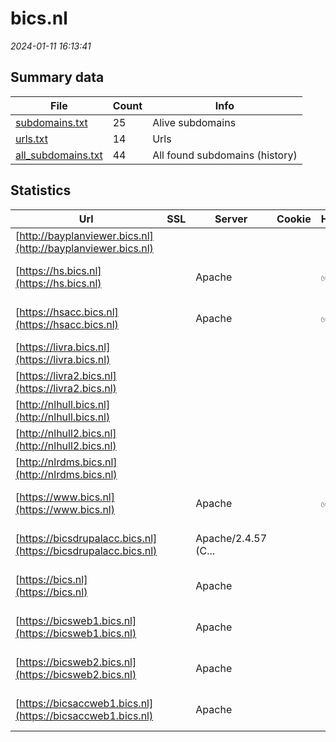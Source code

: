 # bics.nl
*2024-01-11 16:13:41*
## Summary data
| File       | Count | Info |
|------------|-------|------|
|[subdomains.txt](/data/bics.nl/subdomains.txt)|25|Alive subdomains|
|[urls.txt](/data/bics.nl/urls.txt)|14|Urls|
|[all_subdomains.txt](/data/bics.nl/all_subdomains.txt)|44|All found subdomains (history)|
## Statistics
| Url | SSL | Server | Cookie | HSTS | CSP | XFO | XXP | RP | Tech |Title |
|------------|-------|------|------|------|------|------|------|------|------|------|
|[http://bayplanviewer.bics.nl](http://bayplanviewer.bics.nl)| || | | | | |:white_check_mark: |||
|[https://hs.bics.nl](https://hs.bics.nl)| |Apache| |:white_check_mark: | |:white_check_mark: |:white_check_mark: |:white_check_mark: |Apache HTTP Serv...|302 Found|
|[https://hsacc.bics.nl](https://hsacc.bics.nl)| |Apache| |:white_check_mark: | |:white_check_mark: |:white_check_mark: |:white_check_mark: |Apache HTTP Serv...|302 Found|
|[https://livra.bics.nl](https://livra.bics.nl)| || | | | | |:white_check_mark: |||
|[https://livra2.bics.nl](https://livra2.bics.nl)| || | | | | |:white_check_mark: |HSTS||
|[http://nlhull.bics.nl](http://nlhull.bics.nl)| || | | | | |:white_check_mark: |||
|[http://nlhull2.bics.nl](http://nlhull2.bics.nl)| || | | | | |:white_check_mark: |||
|[http://nlrdms.bics.nl](http://nlrdms.bics.nl)| || | | | | |:white_check_mark: |||
|[https://www.bics.nl](https://www.bics.nl)| |Apache| |:white_check_mark: | |:white_check_mark: |:white_check_mark: |:white_check_mark: |Apache HTTP Serv...|Welkom op de BIC...|
|[https://bicsdrupalacc.bics.nl](https://bicsdrupalacc.bics.nl)| |Apache/2.4.57 (C...| | | | | |:white_check_mark: |Apache HTTP Serv...|Home | BICS-webs...|
|[https://bics.nl](https://bics.nl)| |Apache| | | | | |:white_check_mark: |Apache HTTP Serv...|HTTP Server Test...|
|[https://bicsweb1.bics.nl](https://bicsweb1.bics.nl)| |Apache| | | | | |:white_check_mark: |Apache HTTP Serv...|302 Found|
|[https://bicsweb2.bics.nl](https://bicsweb2.bics.nl)| |Apache| | | | | |:white_check_mark: |Apache HTTP Serv...|HTTP Server Test...|
|[https://bicsaccweb1.bics.nl](https://bicsaccweb1.bics.nl)| |Apache| | | | | |:white_check_mark: |Apache HTTP Serv...|302 Found|